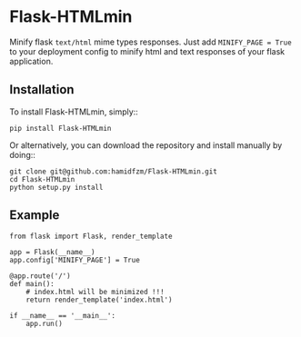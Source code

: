 Flask-HTMLmin
=============

Minify flask `text/html` mime types responses.
Just add `MINIFY_PAGE = True` to your deployment config to minify html and text responses of your flask application.


Installation
------------
To install Flask-HTMLmin, simply::

    pip install Flask-HTMLmin

Or alternatively, you can download the repository and install manually by doing::

    git clone git@github.com:hamidfzm/Flask-HTMLmin.git
    cd Flask-HTMLmin
    python setup.py install


Example
-------

    from flask import Flask, render_template
    
    app = Flask(__name__)
    app.config['MINIFY_PAGE'] = True
    
    @app.route('/')
    def main():
        # index.html will be minimized !!!
        return render_template('index.html')
    
    if __name__ == '__main__':
        app.run()
